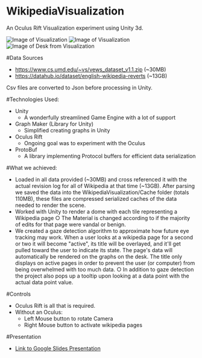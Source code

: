 # WikipediaVisualization
An Oculus Rift Visualization experiment using Unity 3d.

![Image of Visualization](http://i.imgur.com/atHOqqt.png)
![Image of Visualization](http://i.imgur.com/ERNttlq.png)
![Image of Desk from Visualization](http://i.imgur.com/blTKab0.png)

#Data Sources
* https://www.cs.umd.edu/~vs/vews_dataset_v1.1.zip   (~30MB)
* https://datahub.io/dataset/english-wikipedia-reverts	(~13GB)

Csv files are converted to Json before processing in Unity.

#Technologies Used:
* Unity
  * A wonderfully streamlined Game Engine with a lot of support
* Graph Maker (Library for Unity)
  * Simplified creating graphs in Unity
* Oculus Rift
  * Ongoing goal was to experiment with the Oculus
* ProtoBuf
  * A library implementing Protocol buffers for efficient data serialization
  
#What we achieved:
* Loaded in all data provided (~30MB) and cross referenced it with the actual revision log for all of Wikipedia at that time (~13GB). After parsing we saved the data into the WikipediaVisualization/Cache folder (totals 110MB), these files are compressed serialized caches of the data needed to render the scene.
* Worked with Unity to render a dome with each tile representing a Wikipedia page ○ The Material is changed according to if the majority of edits for that page were vandal or benign.
*  We created a gaze detection algorithm to approximate how future eye tracking may work. When a user looks at a wikipedia page for a second or two it will become "active", its title will be overlayed, and it'll get pulled toward the user to indicate its state. The page's data will automatically be rendered on the graphs on the desk. The title only displays on active pages in order to prevent the user (or computer) from being overwhelmed with too much data. ○ In addition to gaze detection the project also pops up a tooltip upon looking at a data point with the actual data point value.

#Controls
  * Oculus Rift is all that is required. 
  * Without an Oculus:
    * Left Mouse button to rotate Camera
    * Right Mouse button to activate wikipedia pages 

#Presentation
 * [Link to Google Slides Presentation](https://docs.google.com/a/uncc.edu/presentation/d/1-OWO1GVsEJFMeWijXpf4m7mIm1rSpP4ZB4rcKcsLqFg/edit?usp=sharing)
